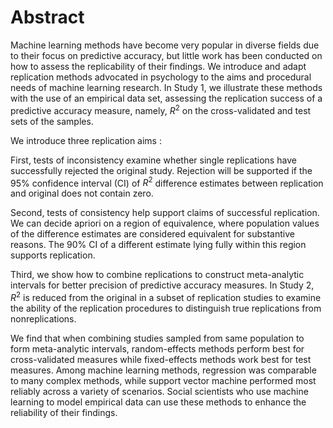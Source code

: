 # Abstract

Machine learning methods have become very popular in diverse fields due to their focus on predictive accuracy, but little work has been conducted on how to assess the replicability of their findings. 
We introduce and adapt replication methods advocated in psychology to the aims and procedural needs of machine learning research. 
In Study 1, we illustrate these methods with the use of an empirical data set, assessing the replication success of a predictive accuracy measure, namely, $R^2$ on the cross-validated and test sets of the samples. 

We introduce three replication aims :

First, tests of inconsistency examine whether single replications have successfully rejected the original study. 
Rejection will be supported if the 95% confidence interval (CI) of $R^2$ difference estimates between replication and original does not contain zero. 

Second, tests of consistency help support claims of successful replication. 
We can decide apriori on a region of equivalence, where population values of the difference estimates are considered equivalent for substantive reasons. 
The 90% CI of a different estimate lying fully within this region supports replication. 

Third, we show how to combine replications to construct meta-analytic intervals for better precision of predictive accuracy measures.
In Study 2, $R^2$ is reduced from the original in a subset of replication studies to examine the ability of the replication procedures to distinguish true replications from nonreplications. 

We find that when combining studies sampled from same population to form meta-analytic intervals, random-effects methods perform best for cross-validated measures while fixed-effects methods work best for test measures. 
Among machine learning methods, regression was comparable to many complex methods, while support vector machine performed most reliably across a variety of scenarios.
Social scientists who use machine learning to model empirical data can use these methods to enhance the reliability of their findings.